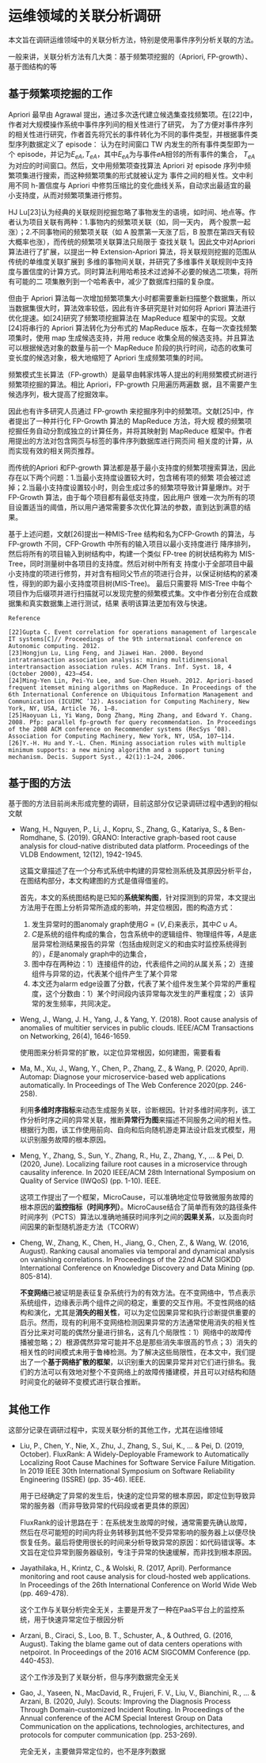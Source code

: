 <head>
    <script src="https://cdn.mathjax.org/mathjax/latest/MathJax.js?config=TeX-AMS-MML_HTMLorMML" type="text/javascript"></script>
    <script type="text/x-mathjax-config">
        MathJax.Hub.Config({
            tex2jax: {
            skipTags: ['script', 'noscript', 'style', 'textarea', 'pre'],
            inlineMath: [ ['$','$'], ["\\(","\\)"] ],
            }
        });
    </script>
</head>

# 运维领域的关联分析调研

本文旨在调研运维领域中的关联分析方法，特别是使用事件序列分析关联的方法。

一般来讲，关联分析方法有几大类：基于频繁项挖掘的（Apriori, FP-growth）、基于图结构的等

## 基于频繁项挖掘的工作

  Apriori 最早由 Agrawal 提出，通过多次迭代建立候选集查找频繁项。在[22]中，作者对大规模操作系统中事件序列间的相关性进行了研究，
为了方便对事件序列的相关性进行研究，作者首先将冗长的事件转化为不同的事件类型，并根据事件类型序列数据定义了 episode：
认为在时间窗口 TW 内发生的所有事件类型即为一个 episode，并记为$E_{eA}, T_{eA}$，其中$E_{eA}$为与事件𝑒A相邻的所有事件的集合， 
$T_{eA}$为对应的时间窗口。然后，文中用频繁项查找算法 Apriori 对 episode 序列中频繁项集进行搜索，而这种频繁项集的形式就被认定为
事件之间的相关性。文中利用不同 h-置信度与 Apriori 中修剪压缩比的变化曲线关系，自动求出最适宜的最小支持度，从而对频繁项集进行修剪。

  HJ Lu[23]认为经典的关联规则挖掘忽略了事物发生的语境，如时间、地点等。作者认为项目关联有两种：1.事物内的频繁项关联（如，同一天内，
两个股票一起涨）；2.不同事物间的频繁项关联（如 A 股票第一天涨了后，B 股票在第四天有较大概率也涨），而传统的频繁项关联算法只局限于
查找关联 1。因此文中对Apriori 算法进行了扩展，以提出一种 Extension-Apriori 算法，将关联规则挖掘的范围从传统的单维度关联扩展到
多维的事物间关联，并研究了多维事件关联规则中支持度与置信度的计算方式。同时算法利用哈希技术过滤掉不必要的候选二项集，将所有可能的二
项集散列到一个哈希表中，减少了数据库扫描的复杂度。

  但由于 Apriori 算法每一次增加频繁项集大小时都需要重新扫描整个数据集，所以当数据集很大时，算法效率较低，因此有许多研究是针对如何将 
Apriori 算法进行优化提速。如[24]研究了频繁项挖掘算法在 MapReduce 框架中的实现。文献[24]将串行的 Apriori 算法转化为分布式的 
MapReduce 版本，在每一次查找频繁项集时，使用 map 生成候选支持，并用 reduce 收集全局的候选支持。并且算法可以根据候选对象的数量与前一个 
MapReduce 阶段的执行时间，动态的收集可变长度的候选对象，极大地缩短了 Apriori 生成频繁项集的时间。 

  频繁模式生长算法（FP-growth）是最早由韩家炜等人提出的利用频繁模式树进行频繁项挖掘的算法。相比 Apriori，FP-growth 只用遍历两遍数
据，且不需要产生候选序列，极大提高了挖掘效率。

  因此也有许多研究人员通过 FP-growth 来挖掘序列中的频繁项。文献[25]中，作者提出了一种并行化 FP-Growth 算法的 MapReduce 方法，将大规
模的频繁项挖掘任务自动分割成独立的计算任务，并将其映射到 MapReduce 框架中。作者用提出的方法对包含网页与标签的事件序列数据库进行网页间
相关度的计算，从而实现有效的相关网页推荐。

  而传统的Apriori 和FP-growth 算法都是基于最小支持度的频繁项搜索算法，因此存在以下两个问题：1.当最小支持度设置较大时，包含稀有项的频繁
项会被过滤掉；2.当最小支持度设置较小时，则会生成过多的频繁项导致计算量爆炸。对于 FP-Growth 算法，由于每个项目都有最低支持度，因此用户
很难一次为所有的项目设置适当的阈值，所以用户通常需要多次优化算法的参数，直到达到满意的结果。

  基于上述问题，文献[26]提出一种MIS-Tree 结构和名为CFP-Growth 的算法，与FP-growth 不同，CFP-Growth 中所有的输入项目以最小支持度进行
降序排列，然后将所有的项目输入到树结构中，构建一个类似 FP-tree 的树状结构称为 MIS-Tree，同时测量树中各项目的支持度。然后对树中所有支
持度小于全部项目中最小支持度的项进行修剪，并对含有相同父节点的项进行合并，以保证树结构的紧凑性，得到的即为最小支持度项目树(MIS-Tree)。
最后只需要将 MIS-Tree 中每个项目作为后缀项并进行扫描就可以发现完整的频繁模式集。文中作者分别在合成数据集和真实数据集上进行测试，结果
表明该算法更加有效与快速。

```
Reference

[22]Gupta C. Event correlation for operations management of largescale IT systems[C]// Proceedings of the 9th international conference on Autonomic computing. 2012.
[23]Hongjun Lu, Ling Feng, and Jiawei Han. 2000. Beyond intratransaction association analysis: mining multidimensional intertransaction association rules. ACM Trans. Inf. Syst. 18, 4 (October 2000), 423–454.
[24]Ming-Yen Lin, Pei-Yu Lee, and Sue-Chen Hsueh. 2012. Apriori-based frequent itemset mining algorithms on MapReduce. In Proceedings of the 6th International Conference on Ubiquitous Information Management and Communication (ICUIMC ’12). Association for Computing Machinery, New York, NY, USA, Article 76, 1–8.
[25]Haoyuan Li, Yi Wang, Dong Zhang, Ming Zhang, and Edward Y. Chang. 2008. Pfp: parallel fp-growth for query recommendation. In Proceedings of the 2008 ACM conference on Recommender systems (RecSys ’08). Association for Computing Machinery, New York, NY, USA, 107–114.
[26]Y.-H. Hu and Y.-L. Chen. Mining association rules with multiple minimum supports: a new mining algorithm and a support tuning mechanism. Decis. Support Syst., 42(1):1–24, 2006.

```

## 基于图的方法

基于图的方法目前尚未形成完整的调研，目前这部分仅记录调研过程中遇到的相似文献

- Wang, H., Nguyen, P., Li, J., Kopru, S., Zhang, G., Katariya, S., & Ben-Romdhane, S. (2019). GRANO: Interactive graph-based root cause analysis for cloud-native distributed data platform. Proceedings of the VLDB Endowment, 12(12), 1942-1945.

    这篇文章描述了在一个分布式系统中构建的异常检测系统及其原因分析平台，在图结构部分，本文构建图的方式是值得借鉴的。
    
    首先，本文的系统图结构是已知的**系统架构图**，针对探测到的异常，本文提出方法用于在图上分析异常所造成的影响，并定位根因，图的构造方式：
    
    1. 发生异常时的图anomaly graph使用$G=(V, E)$来表示，其中$C \cup A$。
    2. $C$是系统的组件构成的集合，包含系统中的逻辑组件、物理组件等，$A$是底层异常检测结果报告的异常（包括由规则定义的和由实时监控系统得到的），$E$是anomaly graph中的边集合，
    3. 图中存在两种边：1）连接组件的边，代表组件之间的从属关系；2）连接组件与异常的边，代表某个组件产生了某个异常
    4. 本文还为alarm edge设置了分数，代表了某个组件发生某个异常的严重程度，这个分数由：1）某个时间段内该异常每次发生的严重程度；2）该异常的发生频率，共同决定。

- Weng, J., Wang, J. H., Yang, J., & Yang, Y. (2018). Root cause analysis of anomalies of multitier services in public clouds. IEEE/ACM Transactions on Networking, 26(4), 1646-1659.

    使用图来分析异常的扩散，以定位异常根因，如何建图，需要看看




- Ma, M., Xu, J., Wang, Y., Chen, P., Zhang, Z., & Wang, P. (2020, April). Automap: Diagnose your microservice-based web applications automatically. In Proceedings of The Web Conference 2020(pp. 246-258).

    利用**多维时序指标**来动态生成服务关联，诊断根因。针对多维时间序列，该工作分析时序之间的异常关联，推断**异常行为图**来描述不同服务之间的相关性。根据行为图，该工作使用前向、自向和后向随机游走算法设计启发式模型，用以识别服务故障的根本原因。
    
- Meng, Y., Zhang, S., Sun, Y., Zhang, R., Hu, Z., Zhang, Y., ... & Pei, D. (2020, June). Localizing failure root causes in a microservice through causality inference. In 2020 IEEE/ACM 28th International Symposium on Quality of Service (IWQoS) (pp. 1-10). IEEE.

    这项工作提出了一个框架，MicroCause，可以准确地定位导致微服务故障的根本原因的**监控指标（时间序列）**。MicroCause结合了简单而有效的路径条件时间序列（PCTS）算法以准确地捕获时间序列之间的**因果关系**，以及面向时间因果的新型随机游走方法（TCORW）

- Cheng, W., Zhang, K., Chen, H., Jiang, G., Chen, Z., & Wang, W. (2016, August). Ranking causal anomalies via temporal and dynamical analysis on vanishing correlations. In Proceedings of the 22nd ACM SIGKDD International Conference on Knowledge Discovery and Data Mining (pp. 805-814).

    **不变网络**已被证明是表征复杂系统行为的有效方法。在不变网络中，节点表示系统组件，边缘表示两个组件之间的稳定，重要的交互作用。不变性网络的结构和演化，尤其是**消失的相关性**，可以为定位因果异常和执行诊断提供重要的启示。然而，现有的利用不变网络检测因果异常的方法通常使用消失的相关性百分比来对可能的偶然分量进行排名，这有几个局限性：1）网络中的故障传播被忽略；2）根源偶然异常可能并不总是那些消失率很高的节点；3）消失的相关性的时间模式未用于鲁棒检测。为了解决这些局限性，在本文中，我们提出了一个**基于网络扩散的框架**，以识别重大的因果异常并对它们进行排名。我们的方法可以有效地对整个不变网络上的故障传播建模，并且可以对结构和随时间变化的破碎不变模式进行联合推断。
    


    

## 其他工作

这部分记录在调研过程中，实现关联分析的其他工作，尤其在运维领域

- Liu, P., Chen, Y., Nie, X., Zhu, J., Zhang, S., Sui, K., ... & Pei, D. (2019, October). FluxRank: A Widely-Deployable Framework to Automatically Localizing Root Cause Machines for Software Service Failure Mitigation. In 2019 IEEE 30th International Symposium on Software Reliability Engineering (ISSRE) (pp. 35-46). IEEE.

    用于已经确定了异常的发生后，快速的定位异常的根本原因，即定位到导致异常的服务器（而非导致异常的代码段或者更具体的原因）

    FluxRank的设计思路在于：在系统发生故障的时候，通常需要先确认故障，然后在尽可能短的时间内将业务转移到其他不受异常影响的服务器上以便尽快恢复任务。最后将使用很长的时间来分析导致异常的原因：如代码错误等。本文旨在定位异常到服务器级别，专注于异常的快速缓解，而非找到根本原因。

- Jayathilaka, H., Krintz, C., & Wolski, R. (2017, April). Performance monitoring and root cause analysis for cloud-hosted web applications. In Proceedings of the 26th International Conference on World Wide Web (pp. 469-478).

    这个工作与关联分析完全无关，主要是开发了一种在PaaS平台上的监控系统，用于快速异常定位于根因分析
    
- Arzani, B., Ciraci, S., Loo, B. T., Schuster, A., & Outhred, G. (2016, August). Taking the blame game out of data centers operations with netpoirot. In Proceedings of the 2016 ACM SIGCOMM Conference (pp. 440-453).

    这个工作涉及到了关联分析，但与序列数据完全无关
    
- Gao, J., Yaseen, N., MacDavid, R., Frujeri, F. V., Liu, V., Bianchini, R., ... & Arzani, B. (2020, July). Scouts: Improving the Diagnosis Process Through Domain-customized Incident Routing. In Proceedings of the Annual conference of the ACM Special Interest Group on Data Communication on the applications, technologies, architectures, and protocols for computer communication (pp. 253-269).

    完全无关，主要做异常定位的，也不是序列数据


